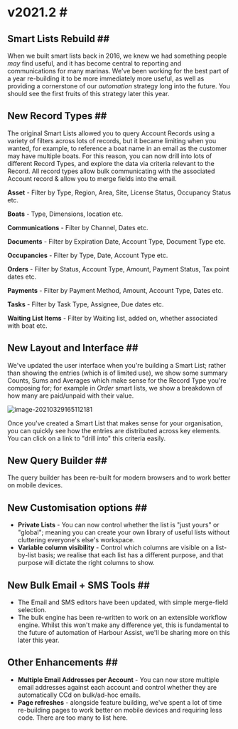 # v2021.2 \#

## Smart Lists Rebuild \#\#

When we built smart lists back in 2016, we knew we had something people _may_ find useful, and it has become central to reporting and communications for many marinas. We've been working for the best part of a year re-building it to be more immediately more useful, as well as providing a cornerstone of our _automation_ strategy long into the future. You should see the first fruits of this strategy later this year.

## New Record Types \#\#

The original Smart Lists allowed you to query Account Records using a variety of filters across lots of records, but it became limiting when you wanted, for example, to reference a boat name in an email as the customer may have multiple boats. For this reason, you can now drill into lots of different Record Types, and explore the data via criteria relevant to the Record. All record types allow bulk communicating with the associated Account record & allow you to merge fields into the email.

**Asset** - Filter by Type, Region, Area, Site, License Status, Occupancy Status etc.

**Boats** - Type, Dimensions, location etc.

**Communications** - Filter by Channel, Dates etc.

**Documents** - Filter by Expiration Date, Account Type, Document Type etc.

**Occupancies** - Filter by Type, Date, Account Type etc.

**Orders** - Filter by Status, Account Type, Amount, Payment Status, Tax point dates etc.

**Payments** - Filter by Payment Method, Amount, Account Type, Dates etc.

**Tasks** - Filter by Task Type, Assignee, Due dates etc.

**Waiting List Items** - Filter by Waiting list, added on, whether associated with boat etc.

## New Layout and Interface \#\#

We've updated the user interface when you're building a Smart List; rather than showing the entries \(which is of limited use\), we show some summary Counts, Sums and Averages which make sense for the Record Type you're composing for; for example in _Order_ smart lists, we show a breakdown of how many are paid/unpaid with their value.

![image-20210329165112181](http://harbourassisthelp.blob.core.windows.net/$web/releaseNotes/image-20210329165112181.png)

Once you've created a Smart List that makes sense for your organisation, you can quickly see how the entries are distributed across key elements. You can click on a link to "drill into" this criteria easily.

## New Query Builder \#\#

The query builder has been re-built for modern browsers and to work better on mobile devices.

## New Customisation options \#\#

* **Private Lists** - You can now control whether the list is "just yours" or "global"; meaning you can create your own library of useful lists without cluttering everyone's else's workspace.
* **Variable column visibility** - Control which columns are visible on a list-by-list basis;  we realise that each list has a different purpose, and that purpose will dictate the right columns to show.

## New Bulk Email + SMS Tools \#\#

* The Email and SMS editors have been updated, with simple merge-field selection.
* The bulk engine has been re-written to work on an extensible workflow engine.  Whilst this won't make any difference yet, this is fundamental to the future of automation of Harbour Assist, we'll be sharing more on this later this year. 

## Other Enhancements \#\#

* **Multiple Email Addresses per Account** - You can now store multiple email addresses against each account and control whether they are automatically CCd on bulk/ad-hoc emails.
* **Page refreshes** - alongside feature building, we've spent a lot of time re-building pages to work better on mobile devices and requiring less code.  There are too many to list here.

